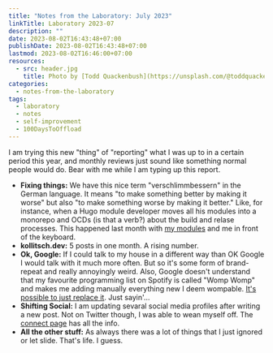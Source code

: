 ```yaml
---
title: "Notes from the Laboratory: July 2023"
linkTitle: Laboratory 2023-07
description: ""
date: 2023-08-02T16:43:48+07:00
publishDate: 2023-08-02T16:43:48+07:00
lastmod: 2023-08-02T16:46:00+07:00
resources:
  - src: header.jpg
    title: Photo by [Todd Quackenbush](https://unsplash.com/@toddquackenbush) via [Unsplash](https://unsplash.com/)
categories:
  - notes-from-the-laboratory
tags:
  - laboratory
  - notes
  - self-improvement
  - 100DaysToOffload
---
```


I am trying this new "thing" of "reporting" what I was up to in a certain period this year, and monthly reviews just sound like something normal people would do. Bear with me while I am typing up this report.

*   **Fixing things:** We have this nice term "verschlimmbessern" in the German language. It means "to make something better by making it worse" but also "to make something worse by making it better." Like, for instance, when a Hugo module developer moves all his modules into a monorepo and OCDs (is that a verb?) about the build and relase processes. This happened last month with [my modules](https://github.com/davidsneighbour/hugo-modules) and me in front of the keyboard.
*   **kollitsch.dev:** 5 posts in one month. A rising number.
*   **Ok, Google:** If I could talk to my house in a different way than OK Google I would talk with it much more often. But so it's some form of brand-repeat and really annoyingly weird. Also, Google doesn't understand that my favourite programming list on Spotify is called "Womp Womp" and makes me adding manually everything new I deem wompable. [It's possible to just replace it](https://www.gearrice.com/update/removing-google-assistant-from-the-nest-mini-to-replace-it-with-chatgpt-is-possible/). Just sayin'…
*   **Shifting Social:** I am updating sevaral social media profiles after writing a new post. Not on Twitter though, I was able to wean myself off. The [connect page](/connect) has all the info.
*   **All the other stuff:** As always there was a lot of things that I just ignored or let slide. That's life. I guess.
